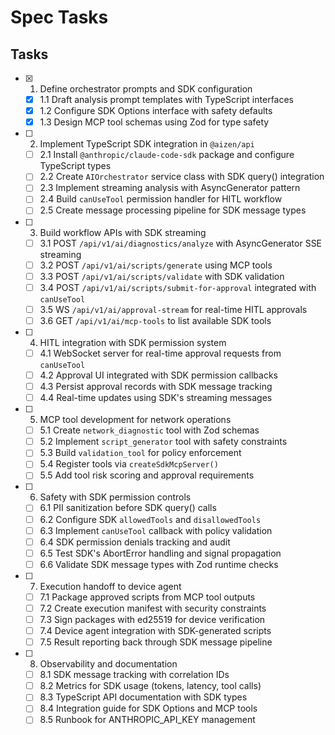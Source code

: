 # Spec Tasks

## Tasks

- [x] 1. Define orchestrator prompts and SDK configuration
  - [x] 1.1 Draft analysis prompt templates with TypeScript interfaces
  - [x] 1.2 Configure SDK Options interface with safety defaults
  - [x] 1.3 Design MCP tool schemas using Zod for type safety

- [ ] 2. Implement TypeScript SDK integration in `@aizen/api`
  - [ ] 2.1 Install `@anthropic/claude-code-sdk` package and configure TypeScript types
  - [ ] 2.2 Create `AIOrchestrator` service class with SDK query() integration
  - [ ] 2.3 Implement streaming analysis with AsyncGenerator pattern
  - [ ] 2.4 Build `canUseTool` permission handler for HITL workflow
  - [ ] 2.5 Create message processing pipeline for SDK message types

- [ ] 3. Build workflow APIs with SDK streaming
  - [ ] 3.1 POST `/api/v1/ai/diagnostics/analyze` with AsyncGenerator SSE streaming
  - [ ] 3.2 POST `/api/v1/ai/scripts/generate` using MCP tools
  - [ ] 3.3 POST `/api/v1/ai/scripts/validate` with SDK validation
  - [ ] 3.4 POST `/api/v1/ai/scripts/submit-for-approval` integrated with `canUseTool`
  - [ ] 3.5 WS `/api/v1/ai/approval-stream` for real-time HITL approvals
  - [ ] 3.6 GET `/api/v1/ai/mcp-tools` to list available SDK tools

- [ ] 4. HITL integration with SDK permission system
  - [ ] 4.1 WebSocket server for real-time approval requests from `canUseTool`
  - [ ] 4.2 Approval UI integrated with SDK permission callbacks
  - [ ] 4.3 Persist approval records with SDK message tracking
  - [ ] 4.4 Real-time updates using SDK's streaming messages

- [ ] 5. MCP tool development for network operations
  - [ ] 5.1 Create `network_diagnostic` tool with Zod schemas
  - [ ] 5.2 Implement `script_generator` tool with safety constraints
  - [ ] 5.3 Build `validation_tool` for policy enforcement
  - [ ] 5.4 Register tools via `createSdkMcpServer()`
  - [ ] 5.5 Add tool risk scoring and approval requirements

- [ ] 6. Safety with SDK permission controls
  - [ ] 6.1 PII sanitization before SDK query() calls
  - [ ] 6.2 Configure SDK `allowedTools` and `disallowedTools`
  - [ ] 6.3 Implement `canUseTool` callback with policy validation
  - [ ] 6.4 SDK permission denials tracking and audit
  - [ ] 6.5 Test SDK's AbortError handling and signal propagation
  - [ ] 6.6 Validate SDK message types with Zod runtime checks

- [ ] 7. Execution handoff to device agent
  - [ ] 7.1 Package approved scripts from MCP tool outputs
  - [ ] 7.2 Create execution manifest with security constraints
  - [ ] 7.3 Sign packages with ed25519 for device verification
  - [ ] 7.4 Device agent integration with SDK-generated scripts
  - [ ] 7.5 Result reporting back through SDK message pipeline

- [ ] 8. Observability and documentation
  - [ ] 8.1 SDK message tracking with correlation IDs
  - [ ] 8.2 Metrics for SDK usage (tokens, latency, tool calls)
  - [ ] 8.3 TypeScript API documentation with SDK types
  - [ ] 8.4 Integration guide for SDK Options and MCP tools
  - [ ] 8.5 Runbook for ANTHROPIC_API_KEY management
